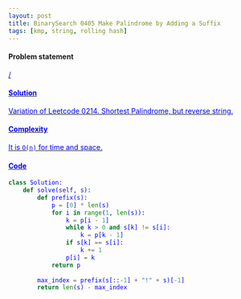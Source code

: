 ```yaml
---
layout: post
title: BinarySearch 0405 Make Palindrome by Adding a Suffix
tags: [kmp, string, rolling hash]
---
```


#### Problem statement

<a href="/"> <font color = blue>/

#### Solution
Variation of Leetcode 0214. Shortest Palindrome, but reverse string.

#### Complexity
It is `O(n)` for time and space.

#### Code
```python
class Solution:
    def solve(self, s):
        def prefix(s):
            p = [0] * len(s)
            for i in range(1, len(s)):
                k = p[i - 1]
                while k > 0 and s[k] != s[i]:
                    k = p[k - 1]
                if s[k] == s[i]:
                    k += 1
                p[i] = k
            return p
        
        max_index = prefix(s[::-1] + "!" + s)[-1]
        return len(s) - max_index
```
